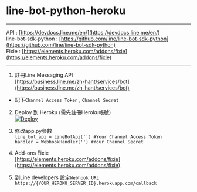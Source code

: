 # line-bot-python-heroku
***
API : [https://devdocs.line.me/en/](https://devdocs.line.me/en/)  
line-bot-sdk-python : [https://github.com/line/line-bot-sdk-python](https://github.com/line/line-bot-sdk-python)  
Fixie : [https://elements.heroku.com/addons/fixie](https://elements.heroku.com/addons/fixie)
***

1. 註冊Line Messaging API  
[https://business.line.me/zh-hant/services/bot](https://business.line.me/zh-hant/services/bot)  
 - 記下`Channel Access Token` , `Channel Secret`

2. Deploy 到 Heroku (需先註冊Heroku帳號)  
[![Deploy](https://www.herokucdn.com/deploy/button.svg)](https://heroku.com/deploy?template=https://github.com/abechen/line-bot-python-heroku)

3. 修改app.py參數  
`line_bot_api = LineBotApi('') #Your Channel Access Token`  
`handler = WebhookHandler('') #Your Channel Secret` 

4. Add-ons Fixie  
[https://elements.heroku.com/addons/fixie](https://elements.heroku.com/addons/fixie) 

5. 到Line developers 設定`Webhook URL`  
`https://{YOUR_HEROKU_SERVER_ID}.herokuapp.com/callback`
